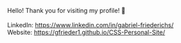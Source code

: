 Hello! Thank you for visiting my profile! 💚
\
\
LinkedIn: https://www.linkedin.com/in/gabriel-friederichs/
\
Website: https://gfrieder1.github.io/CSS-Personal-Site/
